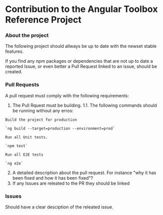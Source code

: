 # Contribution to the Angular Toolbox Reference Project

### About the project

The following project should allways be up to date with the newset stable features.

If you find any npm packages or dependencies that are not up to date a reported Issue, or even better a Pull Request linked to an issue, should be created. 

### Pull Requests

A pull request must comply with the following requirements:

  1. The Pull Rquest must be building.
    1.1. The following commands should be running without any erros:
    
    Build the project for production
    
    `ng build --target=production --environment=prod`    
    
    Run all Unit tests.
    
    `npm test`
    
    Run all E2E tests
    
    `ng e2e`
    
  2. A detailed description about the pull request. For instance "why it has been fixed and how it has been fixed"?
  3. If any Issues are releated to the PR they should be linked 
 
 ### Issues
 
 Should have a clear desciption of the releated issue. 
